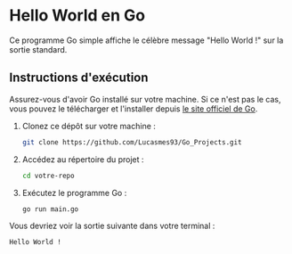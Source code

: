 # Hello World en Go

Ce programme Go simple affiche le célèbre message "Hello World !" sur la sortie standard.

## Instructions d'exécution

Assurez-vous d'avoir Go installé sur votre machine. Si ce n'est pas le cas, vous pouvez le télécharger et l'installer depuis [le site officiel de Go](https://golang.org/dl/).

1. Clonez ce dépôt sur votre machine :

   ```bash
   git clone https://github.com/Lucasmes93/Go_Projects.git
   ```

2. Accédez au répertoire du projet :

   ```bash
   cd votre-repo
   ```

3. Exécutez le programme Go :

   ```bash
   go run main.go
   ```

Vous devriez voir la sortie suivante dans votre terminal :

```
Hello World !
```
 
